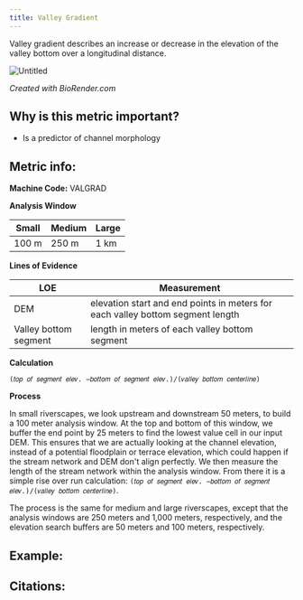 ```yaml
---
title: Valley Gradient
---
```


Valley gradient describes an increase or decrease in the elevation of the valley bottom over a longitudinal distance.

![Untitled](https://user-images.githubusercontent.com/73319684/188728735-5dd5c7dd-cb1f-4ccf-8c81-07633bcdcc1e.png)

*Created with BioRender.com*

## Why is this metric important?

* Is a predictor of channel morphology

## Metric info:

**Machine Code:** VALGRAD

**Analysis Window**

| Small | Medium | Large |
| ----- | ------ | ----- |
| 100 m | 250 m  | 1 km  |

**Lines of Evidence**

| LOE                   | Measurement                                                  |
| --------------------- | ------------------------------------------------------------ |
| DEM                   | elevation start and end points in meters for each valley bottom segment length |
| Valley bottom segment | length in meters of each valley bottom segment               |

**Calculation**

`(𝑡𝑜𝑝 𝑜𝑓 𝑠𝑒𝑔𝑚𝑒𝑛𝑡 𝑒𝑙𝑒𝑣. −𝑏𝑜𝑡𝑡𝑜𝑚 𝑜𝑓 𝑠𝑒𝑔𝑚𝑒𝑛𝑡 𝑒𝑙𝑒𝑣.)/(𝑣𝑎𝑙𝑙𝑒𝑦 𝑏𝑜𝑡𝑡𝑜𝑚 𝑐𝑒𝑛𝑡𝑒𝑟𝑙𝑖𝑛𝑒)`

**Process**

In small riverscapes, we look upstream and downstream 50 meters, to build a 100 meter analysis window. At the top and bottom of this window, we buffer the end point by 25 meters to find the lowest value cell in our input DEM. This ensures that we are actually looking at the channel elevation, instead of a potential floodplain or terrace elevation, which could happen if the stream network and DEM don't align perfectly. We then measure the length of the stream network within the analysis window. From there it is a simple rise over run calculation: `(𝑡𝑜𝑝 𝑜𝑓 𝑠𝑒𝑔𝑚𝑒𝑛𝑡 𝑒𝑙𝑒𝑣. −𝑏𝑜𝑡𝑡𝑜𝑚 𝑜𝑓 𝑠𝑒𝑔𝑚𝑒𝑛𝑡 𝑒𝑙𝑒𝑣.)/(𝑣𝑎𝑙𝑙𝑒𝑦 𝑏𝑜𝑡𝑡𝑜𝑚 𝑐𝑒𝑛𝑡𝑒𝑟𝑙𝑖𝑛𝑒)`. 

The process is the same for medium and large riverscapes, except that the analysis windows are 250 meters and 1,000 meters, respectively, and the elevation search buffers are 50 meters and 100 meters, respectively. 

## Example:

## Citations:





